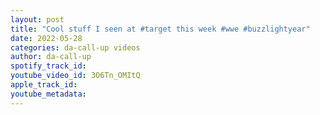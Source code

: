 ```yaml
---
layout: post
title: "Cool stuff I seen at #target this week #wwe #buzzlightyear"
date: 2022-05-28
categories: da-call-up videos
author: da-call-up
spotify_track_id: 
youtube_video_id: 3O6Tn_OMItQ
apple_track_id: 
youtube_metadata: 
---
```

